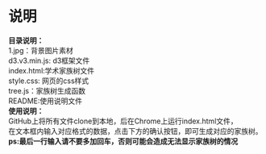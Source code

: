 # 说明<br>
<strong>目录说明：<br></strong>
    1.jpg：背景图片素材<br>
    d3.v3.min.js: d3框架文件<br>
    index.html:学术家族树文件<br>
    style.css: 网页的css样式<br>
    tree.js：家族树生成函数<br>
    README:使用说明文件  <br>
<strong>使用说明：<br></strong>
GitHub上将所有文件clone到本地，后在Chrome上运行index.html文件，<br>
在文本框内输入对应格式的数据，点击下方的确认按钮，即可生成对应的家族树。<br>
<strong>ps:最后一行输入请不要多加回车，否则可能会造成无法显示家族树的情况</strong>
